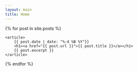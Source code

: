 ```yaml
---
layout: main
title: Home
---
```


<section>
	
  {% for post in site.posts %}
	
	<article>
		{{ post.date | date: "%-d %B %Y"}}
		<h1><a href="{{ post.url }}">{{ post.title }}</a></h1>
		{{ post.excerpt }}
	</article>
    
  {% endfor %}

</section>